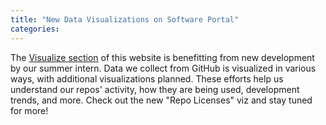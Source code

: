 ```yaml
---
title: "New Data Visualizations on Software Portal"
categories:
---
```


The [Visualize section](/visualize/) of this website is benefitting from new development by our summer intern. Data we collect from GitHub is visualized in various ways, with additional visualizations planned. These efforts help us understand our repos' activity, how they are being used, development trends, and more. Check out the new "Repo Licenses" viz and stay tuned for more!
